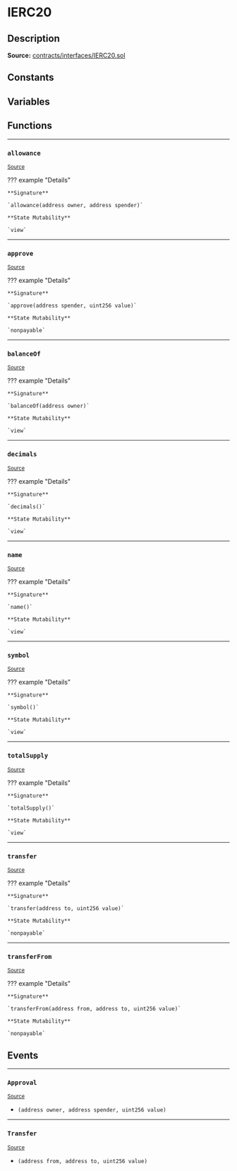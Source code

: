 # IERC20

## Description


**Source:** [contracts/interfaces/IERC20.sol](https://github.com/Synthetixio/synthetix/tree/v2.21.15contracts/interfaces/IERC20.sol)

## Constants

## Variables

## Functions


---
### `allowance`

<sub>[Source](https://github.com/Synthetixio/synthetix/tree/v2.21.15contracts/interfaces/IERC20.sol#L17)</sub>



??? example "Details"

    **Signature**

    `allowance(address owner, address spender)`

    **State Mutability**

    `view`


---
### `approve`

<sub>[Source](https://github.com/Synthetixio/synthetix/tree/v2.21.15contracts/interfaces/IERC20.sol#L22)</sub>



??? example "Details"

    **Signature**

    `approve(address spender, uint256 value)`

    **State Mutability**

    `nonpayable`


---
### `balanceOf`

<sub>[Source](https://github.com/Synthetixio/synthetix/tree/v2.21.15contracts/interfaces/IERC20.sol#L15)</sub>



??? example "Details"

    **Signature**

    `balanceOf(address owner)`

    **State Mutability**

    `view`


---
### `decimals`

<sub>[Source](https://github.com/Synthetixio/synthetix/tree/v2.21.15contracts/interfaces/IERC20.sol#L10)</sub>



??? example "Details"

    **Signature**

    `decimals()`

    **State Mutability**

    `view`


---
### `name`

<sub>[Source](https://github.com/Synthetixio/synthetix/tree/v2.21.15contracts/interfaces/IERC20.sol#L6)</sub>



??? example "Details"

    **Signature**

    `name()`

    **State Mutability**

    `view`


---
### `symbol`

<sub>[Source](https://github.com/Synthetixio/synthetix/tree/v2.21.15contracts/interfaces/IERC20.sol#L8)</sub>



??? example "Details"

    **Signature**

    `symbol()`

    **State Mutability**

    `view`


---
### `totalSupply`

<sub>[Source](https://github.com/Synthetixio/synthetix/tree/v2.21.15contracts/interfaces/IERC20.sol#L13)</sub>



??? example "Details"

    **Signature**

    `totalSupply()`

    **State Mutability**

    `view`


---
### `transfer`

<sub>[Source](https://github.com/Synthetixio/synthetix/tree/v2.21.15contracts/interfaces/IERC20.sol#L20)</sub>



??? example "Details"

    **Signature**

    `transfer(address to, uint256 value)`

    **State Mutability**

    `nonpayable`


---
### `transferFrom`

<sub>[Source](https://github.com/Synthetixio/synthetix/tree/v2.21.15contracts/interfaces/IERC20.sol#L24)</sub>



??? example "Details"

    **Signature**

    `transferFrom(address from, address to, uint256 value)`

    **State Mutability**

    `nonpayable`

## Events


---
### `Approval`

<sub>[Source](https://github.com/Synthetixio/synthetix/tree/v2.21.15contracts/interfaces/IERC20.sol#L33)</sub>



- `(address owner, address spender, uint256 value)`


---
### `Transfer`

<sub>[Source](https://github.com/Synthetixio/synthetix/tree/v2.21.15contracts/interfaces/IERC20.sol#L31)</sub>



- `(address from, address to, uint256 value)`


